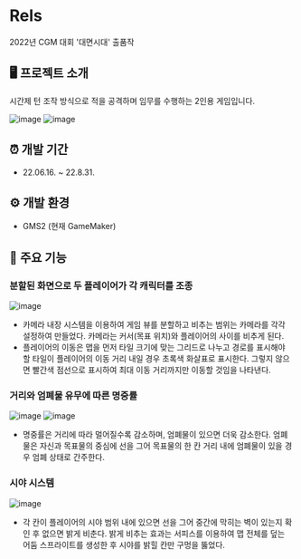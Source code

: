 # Rels
2022년 CGM 대회 '대면시대' 출품작

## 🖥️ 프로젝트 소개
시간제 턴 조작 방식으로 적을 공격하며 임무를 수행하는 2인용 게임입니다.

![image](https://github.com/user-attachments/assets/c02fbcda-69bf-421a-b49e-1a9eb1ce4c6c)
![image](https://github.com/user-attachments/assets/b934f2b7-7d55-44b7-b6f8-cad11f431538)

## ⏰ 개발 기간
* 22.06.16. ~ 22.8.31.

## ⚙️ 개발 환경
* GMS2 (현재 GameMaker)

## 🦾 주요 기능
### 분할된 화면으로 두 플레이어가 각 캐릭터를 조종
![image](https://github.com/user-attachments/assets/8fbd3f5e-24b6-4c4c-8d34-9c0e235c6393)
- 카메라 내장 시스템을 이용하여 게임 뷰를 분할하고 비추는 범위는 카메라를 각각 설정하여 만들었다. 카메라는 커서(목표 위치)와 플레이어의 사이를 비추게 된다.
- 플레이어의 이동은 맵을 먼저 타일 크기에 맞는 그리드로 나누고 경로를 표시해야 할 타일이 플레이어의 이동 거리 내일 경우 초록색 화살표로 표시한다. 그렇지 않으면 빨간색 점선으로 표시하여 최대 이동 거리까지만 이동할 것임을 나타낸다.

### 거리와 엄폐물 유무에 따른 명중률
![image](https://github.com/user-attachments/assets/9bf0eb47-d817-46b0-91eb-8925eee9f7ad)
![image](https://github.com/user-attachments/assets/af106b45-89de-40fc-8627-96b610387394)
- 명중률은 거리에 따라 멀어질수록 감소하며, 엄폐물이 있으면 더욱 감소한다. 엄폐물은 자신과 목표물의 중심에 선을 그어 목표물의 한 칸 거리 내에 엄폐물이 있을 경우 엄폐 상태로 간주한다.

### 시야 시스템
![image](https://github.com/user-attachments/assets/4ea15d1a-daa7-4c32-ba7f-17ea190d479c)
- 각 칸이 플레이어의 시야 범위 내에 있으면 선을 그어 중간에 막히는 벽이 있는지 확인 후 없으면 밝게 비춘다. 밝게 비추는 효과는 서피스를 이용하여 맵 전체를 덮는 어둠 스프라이트를 생성한 후 시야를 밝힐 칸만 구멍을 뚫었다.
